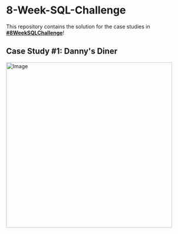 # 8-Week-SQL-Challenge

This repository contains the solution for the case studies in **[#8WeekSQLChallenge](https://8weeksqlchallenge.com)**!

## Case Study #1: Danny's Diner 
<img src="https://8weeksqlchallenge.com/images/case-study-designs/1.png" alt="Image" width="450" height="450">


